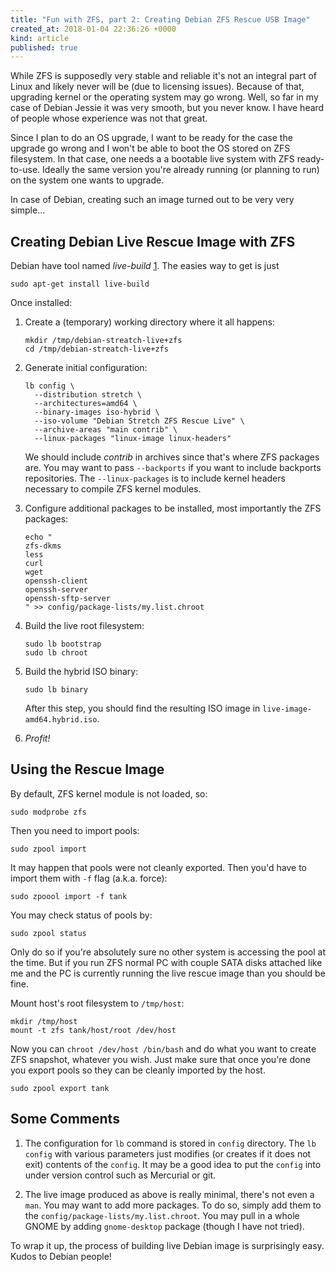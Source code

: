 ```yaml
---
title: "Fun with ZFS, part 2: Creating Debian ZFS Rescue USB Image"
created_at: 2018-01-04 22:36:26 +0000
kind: article
published: true
---
```


While ZFS is supposedly very stable and reliable it's not an integral part
of Linux and likely never will be (due to licensing issues). Because of that,
upgrading kernel or the  operating system may go wrong. Well, so far in my
case of Debian Jessie it was very smooth, but you never know. I have heard of
people whose experience was not that great.

Since I plan to do an OS upgrade, I want to be ready for the case the upgrade
go wrong and I won't be able to boot the OS stored on ZFS filesystem. In that
case, one needs a a bootable live system with ZFS ready-to-use. Ideally the
same version you're already running (or planning to run) on the system one wants
to upgrade.

In case of Debian, creating such an image turned out to be very very simple...
<!-- more -->

## Creating Debian Live Rescue Image with ZFS

Debian have tool named *live-build* [1]. The easies way to get is just

    sudo apt-get install live-build

Once installed:

  1. Create a (temporary) working directory where it all happens:

         mkdir /tmp/debian-streatch-live+zfs
         cd /tmp/debian-streatch-live+zfs

  2. Generate initial configuration:

         lb config \
           --distribution stretch \
           --architectures=amd64 \
           --binary-images iso-hybrid \
           --iso-volume "Debian Stretch ZFS Rescue Live" \
      	   --archive-areas "main contrib" \
      	   --linux-packages "linux-image linux-headers"


     We should include *contrib* in archives since that's where ZFS packages are.
     You may want to pass `--backports` if you want to include backports
     repositories. The `--linux-packages` is to include kernel headers necessary to
     compile ZFS kernel modules.

  3. Configure additional packages to be installed, most importantly the ZFS packages:

         echo "
         zfs-dkms
         less
         curl
         wget
         openssh-client
         openssh-server
         openssh-sftp-server
         " >> config/package-lists/my.list.chroot

   4. Build the live root filesystem:

          sudo lb bootstrap
          sudo lb chroot

   5. Build the hybrid ISO binary:

          sudo lb binary

      After this step, you should find the resulting ISO image in `live-image-amd64.hybrid.iso`.

   6. *Profit!*

## Using the Rescue Image


By default, ZFS kernel module is not loaded, so:

    sudo modprobe zfs

Then you need to import pools:

    sudo zpool import

It may happen that pools were not cleanly exported. Then you'd have to import them with
`-f` flag (a.k.a. force):

    sudo zpoool import -f tank

You may check status of pools by:

    sudo zpool status

Only do so if you're absolutely sure no other system is accessing the pool at the
time. But if you run ZFS normal PC with couple SATA disks attached like me and
the PC is currently running the live rescue image than you should be fine.

Mount host's root filesystem to `/tmp/host`:

    mkdir /tmp/host
    mount -t zfs tank/host/root /dev/host

Now you can `chroot /dev/host /bin/bash` and do what you want to create ZFS
snapshot, whatever you wish. Just make sure that once you're done you export
pools so they can be cleanly imported by the host.

    sudo zpool export tank

## Some Comments

  1. The configuration for `lb` command is stored in `config` directory. The
     `lb config` with various parameters just modifies (or creates if it does
      not exit) contents of the `config`. It may be a good idea to put the
      `config` into under version control such as Mercurial or git.

  2. The live image produced as above is really minimal, there's not even a
     `man`. You may want to add more packages. To do so, simply add them
     to the `config/package-lists/my.list.chroot`. You may pull in a whole
     GNOME by adding `gnome-desktop` package (though I have not tried).

To wrap it up, the process of building live Debian image is surprisingly easy.
Kudos to Debian people!


[1]: https://debian-live.alioth.debian.org/live-manual/stable/manual/html/live-manual.en.html




